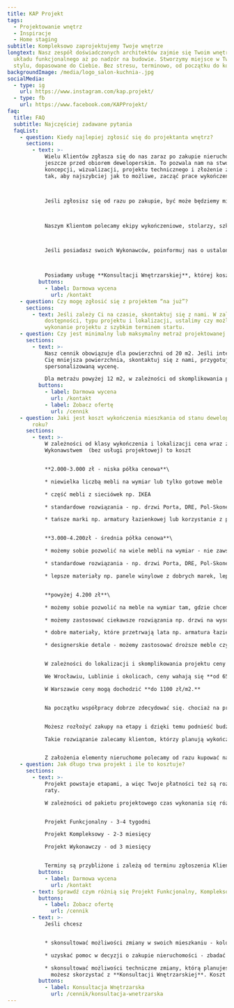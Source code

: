 ```yaml
---
title: KAP Projekt
tags:
  - Projektowanie wnętrz
  - Inspiracje
  - Home staging
subtitle: Kompleksowo zaprojektujemy Twoje wnętrze
longtext: Nasz zespół doświadczonych architektów zajmie się Twoim wnętrzem od
  układu funkcjonalnego aż po nadzór na budowie. Stworzymy miejsce w Twoim
  stylu, dopasowane do Ciebie. Bez stresu, terminowo, od początku do końca.
backgroundImage: /media/logo_salon-kuchnia-.jpg
socialMedia:
  - type: ig
    url: https://www.instagram.com/kap.projekt/
  - type: fb
    url: https://www.facebook.com/KAPProjekt/
faq:
  title: FAQ
  subtitle: Najczęściej zadawane pytania
  faqList:
    - question: Kiedy najlepiej zgłosić się do projektanta wnętrz?
      sections:
        - text: >-
            Wielu Klientów zgłasza się do nas zaraz po zakupie nieruchomości,
            jeszcze przed obiorem deweloperskim. To pozwala nam na stworzenie
            koncepcji, wizualizacji, projektu technicznego i złożenie zamówień
            tak, aby najszybciej jak to możliwe, zacząć prace wykończeniowe.



            Jeśli zgłosisz się od razu po zakupie, być może będziemy mieć możliwość wprowadzenia zmian lokatorskich (w przypadku inwestycji deweloperskich), co znacznie przyspieszy pracę ekipie wykończeniowej i jest korzystne finansowo.



            Naszym Klientom polecamy ekipy wykończeniowe, stolarzy, szklarzy i sklepy z wyposażeniem wnętrz. Skorzystanie z naszego polecania nie jest oczywiście obligatoryjne.



            Jeśli posiadasz swoich Wykonawców, poinformuj nas o ustalonym terminie.Zalecamy ustalenie harmonogramu prac projektowych przed zarezerwowaniem ternimu u Wykonawców.



            Posiadamy usługę **Konsultacji Wnętrzarskiej**, której koszt odejmowany jest od Projektu, przy nawiązaniu współpracy. Z takiej konsultacji możesz skorzystać jeszcze przed zakupem. Wspólnie przeanalizujemy potencjał mieszkań czy domów, które oglądasz, stworzymy wstępny układ funkcjonalny i sprawdzimy istotne kwestie techniczne.
          buttons:
            - label: Darmowa wycena
              url: /kontakt
    - question: Czy mogę zgłosić się z projektem “na już”?
      sections:
        - text: Jeśli zależy Ci na czasie, skontaktuj się z nami. W zależności od obecnej
            dostępności, typu projektu i lokalizacji, ustalimy czy możliwe jest
            wykonanie projektu z szybkim terminem startu.
    - question: Czy jest minimalny lub maksymalny metraż projektowanej powierzchni?
      sections:
        - text: >-
            Nasz cennik obowiązuje dla powierzchni od 20 m2. Jeśli interesuje
            Cię mniejsza powierzchnia, skontaktuj się z nami, przygotujemy
            spersonalizowaną wycenę.

            Dla metrażu powyżej 12 m2, w zależności od skomplikowania projektu przewidujemy zniżki.
          buttons:
            - label: Darmowa wycena
              url: /kontakt
            - label: Zobacz ofertę
              url: /cennik
    - question: Jaki jest koszt wykończenia mieszkania od stanu deweloperskiego w 2025
        roku?
      sections:
        - text: >-
            W zależności od klasy wykończenia i lokalizacji cena wraz z
            Wykonawstwem  (bez usługi projektowej) to koszt


            **2.000-3.000 zł - niska półka cenowa**\

            * niewielka liczbą mebli na wymiar lub tylko gotowe meble

            * część mebli z sieciówek np. IKEA

            * standardowe rozwiązania - np. drzwi Porta, DRE, Pol-Skone o standardowej wysokości

            * tańsze marki np. armatury łazienkowej lub korzystanie z promocji np. przy wyborze płytek


            **3.000-4.200zł - średnia półka cenowa**\

            * możemy sobie pozwolić na wiele mebli na wymiar - nie zawsze wszystkie

            * standardowe rozwiązania - np. drzwi Porta, DRE, Pol-Skone z możliwością modyfikacji np. podwyższone, z lustrem

            * lepsze materiały np. panele winylowe z dobrych marek, lepsza armatura łazienkowe, duży wybór płytek, część kamieni, konglomeratów i spieków na blaty zmieści się w budżecie (ale nie wszystkie)


            **powyżej 4.200 zł**\

            * możemy sobie pozwolić na meble na wymiar tam, gdzie chcemy

            * możemy zastosować ciekawsze rozwiązania np. drzwi na wysokość pomieszczenia, płytki wielkoformatowe

            * dobre materiały, które przetrwają lata np. armatura łazienkowe, kamienne blaty z wybranego kamienia, konglomeratu czy spieku, drewniane podłogi

            * designerskie detale - możemy zastosować droższe meble czy oświetlenie najwyższej jakości w tym modele od światowej klasy projektantów, które zachwycą każdego


            W zależności do lokalizacji i skomplikowania projektu ceny Wykonawców mogą się różnić, co wpływa na finalną cenę wykończenia. Przyjmujemy średnią ceną **ok 800 zł/m2.**\

            We Wrocławiu, Lublinie i okolicach, ceny wahają się **od 650 zł do 850 zł/m2.**\

            W Warszawie ceny mogą dochodzić **do 1100 zł/m2.**


            Na początku współpracy dobrze zdecydować się. chociaż na przybliżony budżet. Takie rozwiązanie sprawia, że projekt od początku powstaje z myślą o realnym sfinalizowaniu w takiej formie, jaką zobaczysz na rysunkach i wizualizacjach.


            Możesz rozłożyć zakupy na etapy i dzięki temu podnieść budżet bez rezygnacji np. z wymarzonego parkietu drewnianego lub wysokiej klasy bateriach łazienkowych.

            Takie rozwiązanie zalecamy klientom, którzy planują wykończenie na lata, a nie mogą pozwolić sobie na wysoki standard od razu.


            Z założenia elementy nieruchome polecamy od razu kupować najlepsze, a ruchome meble - stoły, krzesła, kanapy, jeśli wykraczają poza budżet kupić tańsze z założeniem wymiany, zabrać z poprzedniego mieszkania lub kupić w kolejnej turze zakupów.
    - question: Jak długo trwa projekt i ile to kosztuje?
      sections:
        - text: >-
            Projekt powstaje etapami, a więc Twoje płatności też są rozłożone na
            raty.

            W zależności od pakietu projektowego czas wykonania się różni.


            Projekt Funkcjonalny - 3-4 tygodni

            Projekt Kompleksowy - 2-3 miesięcy

            Projekt Wykonawczy - od 3 miesięcy


            Terminy są przybliżone i zależą od terminu zgłoszenia Klienta i sprawności w podejmowaniu decyzji. Jeśli zależy Ci na czasie, napisz do nas, na pewno weźmiemy to pod uwagę przy tworzeniu harmonogramu.
          buttons:
            - label: Darmowa wycena
              url: /kontakt
        - text: Sprawdź czym różnią się Projekt Funkcjonalny, Kompleksowy i Wykonawczy.
          buttons:
            - label: Zobacz ofertę
              url: /cennik
        - text: >-
            Jeśli chcesz


            * skonsultować możliwości zmiany w swoich mieszkaniu - kolory, dekoracje, układ pomieszczeń

            * uzyskać pomoc w decyzji o zakupie nieruchomości - zbadać potencjał mieszkania oferowanego na sprzedaż

            * skonsultować możliwości techniczne zmiany, którą planujesz w swoim mieszkaniu od dewelopera\
              możesz skorzystać z **Konsultacji Wnętrzarskiej**. Koszt konsultacji odejmujemy od ceny projektu, jeśli zdecydujesz się na dalszą współpracę korzystając z naszych Pakietów.
          buttons:
            - label: Konsultacja Wnętrzarska
              url: /cennik/konsultacja-wnetrzarska
---
```

